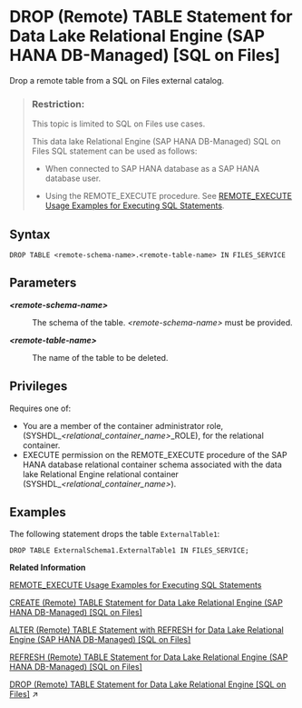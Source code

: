<!-- loioca1e55df6c6f4e0aa381832e5504a4b9 -->

# DROP \(Remote\) TABLE Statement for Data Lake Relational Engine \(SAP HANA DB-Managed\) \[SQL on Files\]

Drop a remote table from a SQL on Files external catalog.



> ### Restriction:  
> This topic is limited to SQL on Files use cases.
> 
> This data lake Relational Engine \(SAP HANA DB-Managed\) SQL on Files SQL statement can be used as follows:
> 
> -   When connected to SAP HANA database as a SAP HANA database user.
> 
> -   Using the REMOTE\_EXECUTE procedure. See [REMOTE\_EXECUTE Usage Examples for Executing SQL Statements](../030-sql-statements/remote-execute-usage-examples-for-executing-sql-statements-fd99ac0.md).



## Syntax

```
DROP TABLE <remote-schema-name>.<remote-table-name> IN FILES_SERVICE
```



## Parameters


<dl>
<dt><b>

*<remote-schema-name\>*

</b></dt>
<dd>

The schema of the table. *<remote-schema-name\>* must be provided.



</dd><dt><b>

*<remote-table-name\>*

</b></dt>
<dd>

The name of the table to be deleted.



</dd>
</dl>



<a name="loioca1e55df6c6f4e0aa381832e5504a4b9__section_wjs_t4b_nqb"/>

## Privileges

Requires one of:

-   You are a member of the container administrator role, \(SYSHDL\_*<relational\_container\_name\>*\_ROLE\), for the relational container.
-   EXECUTE permission on the REMOTE\_EXECUTE procedure of the SAP HANA database relational container schema associated with the data lake Relational Engine relational container \(SYSHDL\_*<relational\_container\_name\>*\).



## Examples

The following statement drops the table `ExternalTable1`:

```
DROP TABLE ExternalSchema1.ExternalTable1 IN FILES_SERVICE;
```

**Related Information**  


[REMOTE\_EXECUTE Usage Examples for Executing SQL Statements](../030-sql-statements/remote-execute-usage-examples-for-executing-sql-statements-fd99ac0.md "Execute a data lake Relational Engine SQL statement by embedding the statement in the REMOTE_EXECUTE procedure.")

[CREATE \(Remote\) TABLE Statement for Data Lake Relational Engine \(SAP HANA DB-Managed\) \[SQL on Files\]](create-remote-table-statement-for-data-lake-relational-engine-sap-hana-db-managed-sql-on-24e694b.md "Create a remote table managed by SQL on Files.")

[ALTER \(Remote\) TABLE Statement with REFRESH for Data Lake Relational Engine \(SAP HANA DB-Managed\) \[SQL on Files\]](alter-remote-table-statement-with-refresh-for-data-lake-relational-engine-sap-hana-db-man-ff7b384.md "Alter the refresh mode of a table.")

[REFRESH \(Remote\) TABLE Statement for Data Lake Relational Engine \(SAP HANA DB-Managed\) \[SQL on Files\]](refresh-remote-table-statement-for-data-lake-relational-engine-sap-hana-db-managed-sql-on-054b150.md "Update the current list of data source files for a SQL on Files remote table by performing a directory scan on all current data sources attached to this remote table.")

[DROP (Remote) TABLE Statement for Data Lake Relational Engine [SQL on Files]](https://help.sap.com/viewer/19b3964099384f178ad08f2d348232a9/2023_1_QRC/en-US/f81d073adf494841b1f7ece9ed0e7266.html "Drop a remote table from a SQL on Files external catalog.") :arrow_upper_right:

